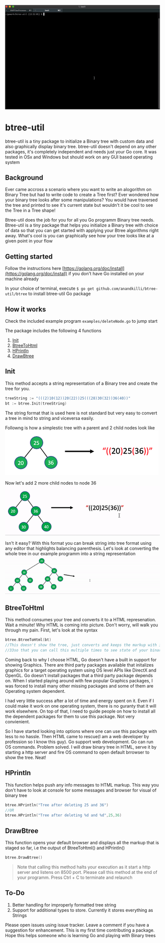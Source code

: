 <img src="images/btree-util-demo.gif" />

# btree-util

btree-util is a tiny package to initialize a Binary tree with custom data and also graphically display binary tree. btree-util doesn't depend on any other packages, it's completely independent and needs just your Go core. It was tested in OSx and Windows but should work on any GUI based operating system

## Background

Ever came accross a scenario where you want to write an alogorithm on Binary Tree but had to write code to create a Tree first? Ever wondered how your binary tree looks after some manipulations? You would have traversed the tree and printed to see it's current state but wouldn't it be cool to see the Tree in a Tree shape! 

Btree-util does the job for you for all you Go programm Binary tree needs. Btree-util is a tiny package that helps you initialize a Binary tree with choice of data so that you can get started with applying your Btree algorithms right away. What's cool is you can graphically see how your tree looks like at a given point in your flow

## Getting started

Follow the instructions here [https://golang.org/doc/install](https://golang.org/doc/install) if you don't have Go installed on your machine already

In your choice of terminal, execute `$ go get github.com/anandkilli/btree-util/btree` to install btree-util Go package

## How it works

Check the included example program `examples/deleteNode.go` to jump start

The package includes the following 4 functions

1. [Init](#init)
2. [BtreeToHtml](#btreetohtml)
3. [HPrintln](#hprintln)
4. [DrawBtree](#drawbtree)

## Init

This method accepts a string representation of a Binary tree and create the tree for you. 
```Go
treeString := "(((2)10(12))20(22))25(((28)30(32))36(40))"
bt := btree.Init(treeString)
```
The string format that is used here is not standard but very easy to convert a tree in mind to string and viceversa easily.

Followng is how a simplestic tree with a parent and 2 child nodes look like
<img src="images/tree-sample-1.png" width="500px"/>

Now let's add 2 more child nodes to node 36
<img src="images/tree-to-string-sample-1.gif" />

Isn't it easy? With this format you can break string into tree format using any editor that highlights balancing parenthesis. Let's look at converting the whole tree in our example programm into a string representation
<img src="images/tree-to-string-sample-2.gif" />

## BtreeToHtml

This method consumes your tree and converts it to a HTML represenation. Wait a minuite! Why HTML is coming into picture. Don't worry, will walk you through my pain. First, let's look at the syntax

```Go
btree.BtreeToHtml(bt)
//This doesn't show the tree, just converts and keeps the markup with it 
//33so that you can call this multiple times to see state of your binary tree at various stages of flow
```
Coming back to why I choose HTML, Go doesn't have a built in support for showing Graphics. There are third party packages available that initalizes graphics for a target operating system using OS level APIs like DirectX and OpenGL. Go doesn't install packages that a third party package depends on. When I started playing around with few popular Graphics packages, I was forced to install many other missing packages and some of them are Operating system dependent.

I had very little success after a lot of time and energy spent on it. Even if I could make it work on one operating system, there is no guranty that it will work elsewhere. On top of that, I need to guide people on how to install all the dependent packages for them to use this package. Not very convienient.

So I have started looking into options where one can use this package with less to no hassle. Then HTML came to rescue(I am a web developer by profession so I know this guy). Go support web development. Go can run OS commands. Problem solved. I will draw binary tree in HTML, serve it by starting a http server and fire OS command to open default brrowser to show the tree. Neat!

## HPrintln

This function helps push any info messages to HTML markup. This way you don't have to look at console for some messages and browser for visual of binary tree

```Go
btree.HPrintln("Tree after deleting 25 and 36")
//OR
btree.HPrintln("Tree after deleting %d and %d",25,36)
```

## DrawBtree

This function opens your default browser and displays all the markup that is staged so far, i.e the output of BtreeToHtml() and HPrintln()

```Go
btree.DrawBtree()
```
> Note that calling this method halts your execution as it start a http server and listens on 8500 port. Please call this method at the end of your programm. Press Ctrl + C to terminate and relaunch

## To-Do

1. Better handling for improperly formatted tree string
2. Support for additional types to store. Currently it stores everything as Strings

Please open issues using issue tracker. Leave a comment if you have a suggestion for enhancement. This is my first time contributing a package. Hope this helps someone who is learning Go and playing with Binary trees
